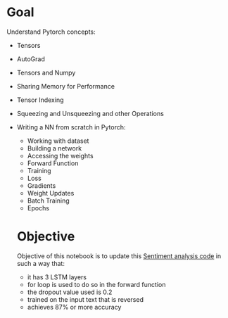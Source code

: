 # Goal
Understand Pytorch concepts:
- Tensors
- AutoGrad
- Tensors and Numpy
- Sharing Memory for Performance
- Tensor Indexing
- Squeezing and Unsqueezing and other Operations
- Writing a NN from scratch in Pytorch:
  - Working with dataset
  - Building a network
  - Accessing the weights
  - Forward Function
  - Training
  - Loss
  - Gradients
  - Weight Updates
  - Batch Training
  - Epochs
  
  
  # Objective
  Objective of this notebook is to update this [Sentiment analysis code](notebooks/2_Upgraded_Sentiment_Analysis.ipynb) in such a way that:

   - it has 3 LSTM layers
   - for loop is used to do so in the forward function
   - the dropout value used is 0.2
   - trained on the input text that is reversed 
   - achieves 87% or more accuracy
